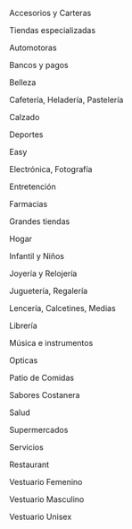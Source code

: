Accesorios y Carteras

Tiendas especializadas

Automotoras

Bancos y pagos

Belleza

Cafetería, Heladería, Pastelería

Calzado

Deportes

Easy

Electrónica, Fotografía

Entretención

Farmacias

Grandes tiendas

Hogar

Infantil y Niños

Joyería y Relojería

Juguetería, Regalería

Lencería, Calcetines, Medias

Librería

Música e instrumentos

Opticas

Patio de Comidas

Sabores Costanera

Salud

Supermercados

Servicios

Restaurant

Vestuario Femenino

Vestuario Masculino

Vestuario Unisex
